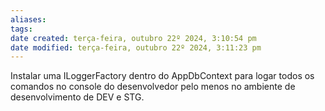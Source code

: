 ```yaml
---
aliases: 
tags: 
date created: terça-feira, outubro 22º 2024, 3:10:54 pm
date modified: terça-feira, outubro 22º 2024, 3:11:23 pm
---
```

Instalar uma ILoggerFactory dentro do AppDbContext para logar todos os comandos no console do desenvolvedor pelo menos no ambiente de desenvolvimento de DEV e STG.